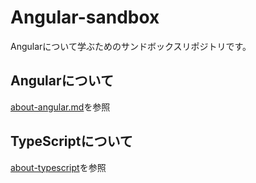# Angular-sandbox

Angularについて学ぶためのサンドボックスリポジトリです。

## Angularについて

[about-angular.md](./docs/about-angular.md)を参照

## TypeScriptについて

[about-typescript](./docs/about-typescript.md)を参照